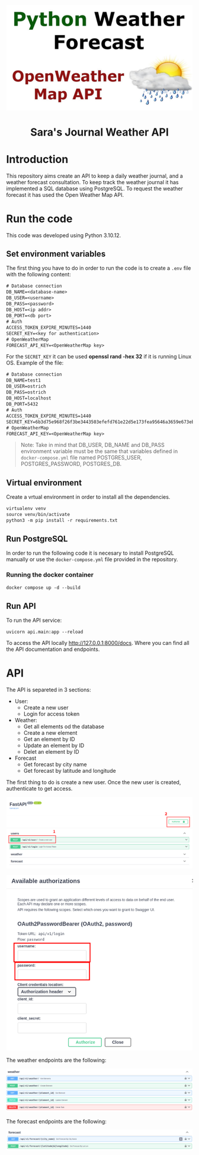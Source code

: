 <p align=center><img src=_src/assets/forecast.jpg><p>

# <h1 align=center> **Sara's Journal Weather API** </h1>

# Introduction

This repository aims create an API to keep a daily weather journal, and a weather forecast consultation. To keep track the weather journal it has implemented a SQL database using PostgreSQL. To request the weather forecast it has used the Open Weather Map API.

# Run the code

This code was developed using Python 3.10.12.

## Set environment variables

The first thing you have to do in order to run the code is to create a `.env` file with the following content:

```
# Database connection
DB_NAME=<database-name>
DB_USER=<username>
DB_PASS=<password>
DB_HOST=<ip addr>
DB_PORT=<db port>
# Auth
ACCESS_TOKEN_EXPIRE_MINUTES=1440
SECRET_KEY=<key for authentication>
# OpenWeatherMap
FORECAST_API_KEY=<OpenWeatherMap key>
```

For the `SECRET_KEY` it can be used **openssl rand -hex 32** if it is running Linux OS.
Example of the file:

```
# Database connection
DB_NAME=test1
DB_USER=ostrich
DB_PASS=ostrich
DB_HOST=localhost
DB_PORT=5432
# Auth
ACCESS_TOKEN_EXPIRE_MINUTES=1440
SECRET_KEY=6b3d75e968f26f3be3443503efefd761e22d5e173fea95646a3659e673ebb97b
# OpenWeatherMap
FORECAST_API_KEY=<OpenWeatherMap key>
```

>Note: Take in mind that DB_USER, DB_NAME and DB_PASS environment variable must be the same that variables defined in `docker-compose.yml` file named POSTGRES_USER, POSTGRES_PASSWORD, POSTGRES_DB.

## Virtual environment

Create a vrtual environment in order to install all the dependencies.

```
virtualenv venv
source venv/bin/activate
python3 -m pip install -r requirements.txt
```

## Run PostgreSQL

In order to run the following code it is necesary to install PostgreSQL manually or use the `docker-compose.yml` file provided in the repository.

### Running the docker container

```
docker compose up -d --build
```

## Run API

To run the API service:

```
uvicorn api.main:app --reload
```

To access the API locally http://127.0.0.1:8000/docs.
Where you can find all the API documentation and endpoints.

# API

The API is separeted in 3 sections:

- User: 
    - Create a new user
    - Login for access token
- Weather:
    - Get all elements od the database
    - Create a new element
    - Get an element by ID
    - Update an element by ID
    - Delet an element by ID
- Forecast
    - Get forecast by city name
    - Get forecast by latitude and longitude

The first thing to do is create a new user. Once the new user is created, authenticate to get access.

<p align=center><img src=_src/assets/create_user.png><p>

<p align=center><img src=_src/assets/auth.png><p>

The weather endpoints are the following:

<p align=center><img src=_src/assets/weather.png><p>

The forecast endpoints are the following:

<p align=center><img src=_src/assets/forecast.png><p>
